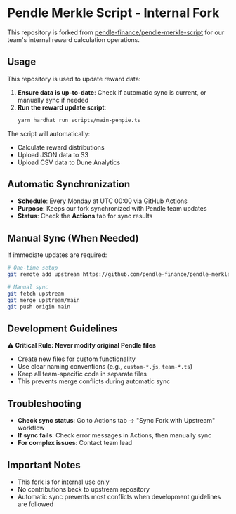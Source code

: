 # Pendle Merkle Script - Internal Fork

This repository is forked from [pendle-finance/pendle-merkle-script](https://github.com/pendle-finance/pendle-merkle-script) for our team's internal reward calculation operations.

## Usage

This repository is used to update reward data:

1. **Ensure data is up-to-date**: Check if automatic sync is current, or manually sync if needed
2. **Run the reward update script**:
   ```bash
   yarn hardhat run scripts/main-penpie.ts
   ```

The script will automatically:
- Calculate reward distributions
- Upload JSON data to S3
- Upload CSV data to Dune Analytics

## Automatic Synchronization

- **Schedule**: Every Monday at UTC 00:00 via GitHub Actions
- **Purpose**: Keeps our fork synchronized with Pendle team updates
- **Status**: Check the **Actions** tab for sync results

## Manual Sync (When Needed)

If immediate updates are required:

```bash
# One-time setup
git remote add upstream https://github.com/pendle-finance/pendle-merkle-script.git

# Manual sync
git fetch upstream
git merge upstream/main
git push origin main
```

## Development Guidelines

**⚠️ Critical Rule: Never modify original Pendle files**

- Create new files for custom functionality
- Use clear naming conventions (e.g., `custom-*.js`, `team-*.ts`)
- Keep all team-specific code in separate files
- This prevents merge conflicts during automatic sync

## Troubleshooting

- **Check sync status**: Go to Actions tab → "Sync Fork with Upstream" workflow
- **If sync fails**: Check error messages in Actions, then manually sync
- **For complex issues**: Contact team lead

## Important Notes

- This fork is for internal use only
- No contributions back to upstream repository
- Automatic sync prevents most conflicts when development guidelines are followed